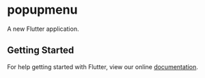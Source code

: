 # popupmenu

A new Flutter application.

## Getting Started

For help getting started with Flutter, view our online
[documentation](https://flutter.io/).
